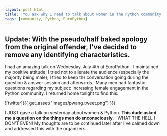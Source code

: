 ```yaml
---
layout: post.html
title: 'You ask why I need to talk about women in the Python community?'
tags: [community, Python, EuroPython]
---
```


Update:
With the pseudo/half baked apology from the original offender, I've decided to remove any identifying characteristics. 
-----

I had an amazing talk on Wednesday, July 4th at EuroPython.  I maintained my positive attitude; I tried not to alienate the audience (especially the majority being male); I tried to keep the conversation going during the question & answer session and afterwards.  Many men had fantastic questions regarding my subject: increasing female engagement in the Python community. I returned home tonight to find this: 

<aside>![twitter]({{ get_asset("images/pwang_tweet.png") }})</aside>

I JUST gave a talk on yesterday about women & Python. **This dude asked me a question on the things men do unconsciously.**   WHAT THE HELL I DON'T EVEN! My thoughts are to be continued later after I've calmed down and addressed this with the organizers. 